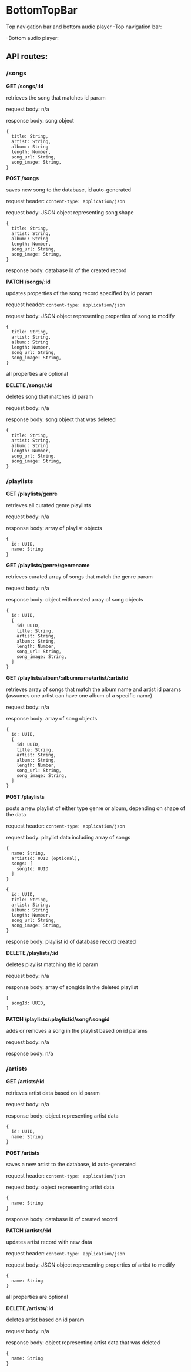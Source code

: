 # BottomTopBar
Top navigation bar and bottom audio player
-Top navigation bar:

-Bottom audio player:

## API routes:

### /songs

**GET /songs/:id**

retrieves the song that matches id param

request body: n/a

response body: song object

```
{
  title: String,
  artist: String,
  album:: String
  length: Number,
  song_url: String,
  song_image: String,
}
```

**POST /songs**

saves new song to the database, id auto-generated

request header: `content-type: application/json`

request body: JSON object representing song shape

```
{
  title: String,
  artist: String,
  album:: String
  length: Number,
  song_url: String,
  song_image: String,
}
```

response body: database id of the created record

**PATCH /songs/:id**

updates properties of the song record specified by id param

request header: `content-type: application/json`

request body: JSON object representing properties of song to modify

```
{
  title: String,
  artist: String,
  album:: String
  length: Number,
  song_url: String,
  song_image: String,
}
```

all properties are optional

**DELETE /songs/:id**

deletes song that matches id param

request body: n/a

response body: song object that was deleted

```
{
  title: String,
  artist: String,
  album:: String
  length: Number,
  song_url: String,
  song_image: String,
}
```
### /playlists

**GET /playlists/genre**

retrieves all curated genre playlists

request body: n/a

response body: array of playlist objects

```
{
  id: UUID,
  name: String
}
```

**GET /playlists/genre/:genrename**

retrieves curated array of songs that match the genre param

request body: n/a

response body: object with nested array of song objects

```
{
  id: UUID,
  [
    id: UUID,
    title: String,
    artist: String,
    album:: String,
    length: Number,
    song_url: String,
    song_image: String,
  ]
}
```

**GET /playlists/album/:albumname/artist/:artistid**

retrieves array of songs that match the album name and artist id params (assumes one artist can have one album of a specific name)

request body: n/a

response body: array of song objects

```
{
  id: UUID,
  [
    id: UUID,
    title: String,
    artist: String,
    album:: String,
    length: Number,
    song_url: String,
    song_image: String,
  ]
}
```

**POST /playlists**

posts a new playlist of either type genre or album, depending on shape of the data

request header: `content-type: application/json`

request body: playlist data including array of songs

```
{
  name: String,
  artistId: UUID (optional),
  songs: [
    songId: UUID
  ]
}

{
  id: UUID,
  title: String,
  artist: String,
  album:: String
  length: Number,
  song_url: String,
  song_image: String,
}
```

response body: playlist id of database record created

**DELETE /playlists/:id**

deletes playlist matching the id param

request body: n/a

response body: array of songIds in the deleted playlist

```
[
  songId: UUID,
]
```

**PATCH /playlists/:playlistid/song/:songid**

adds or removes a song in the playlist based on id params

request body: n/a

response body: n/a

### /artists

**GET /artists/:id**

retrieves artist data based on id param

request body: n/a

response body: object representing artist data

```
{
  id: UUID,
  name: String
}
```

**POST /artists**

saves a new artist to the database, id auto-generated

request header: `content-type: application/json`

request body: object representing artist data

```
{
  name: String
}
```

response body: database id of created record

**PATCH /artists/:id**

updates artist record with new data

request header: `content-type: application/json`

request body: JSON object representing properties of artist to modify

```
{
  name: String
}
```

all properties are optional

**DELETE /artists/:id**

deletes artist based on id param

request body: n/a

response body: object representing artist data that was deleted

```
{
  name: String
}
```
